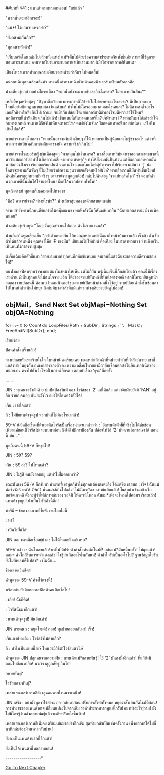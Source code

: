 ##บทที่ 441 : แพนด้าตามหลอกหลอน!
"แย่แล้ว!"

"พวกนั้นจะมาอีกเรอะ!"

"แม่*! ไม่ยอมจบเหรอฟะ?"

"ยังกล้ามากันอีก?"

"ทุกคนระวังตัว!"

"เว็บบอร์ดโดนถล่มไปแล้วหนึ่งแห่ง! แม่*เต็มไปด้วยข้อความด่าประเทศจีนทั้งนั้นอ่ะ ภาษาที่ใช้ดูกระท่อนกระแท่นนะ คงมาจากโปรแกรมแปลภาษาเป็นส่วนมาก ฝีมือไอ้พวกเกาหลีนั่นแน่!"

เสียงโหวกเหวกทำลายความเงียบของหน่วยกำกับฯ ไปหมดสิ้น!

หน่วยหนึ่งทุกคนล้วนตื่นตัว ทางหนึ่งด่าทางหนึ่งนั่งหน้าคอมพิวเตอร์ เตรียมตัวออกศึก

ฟางเสียวสุ่ยกล่าวอย่างโกรธเคือง "พวกนั้นยังจะมารบกับเราอีกงั้นเหรอ? ไม่ยอมจบกันสินะ?"

เหมิงอี้หงุดหงิดสุดๆ "ปัญหาคือฝ่ายทางการเกาหลีใต้! ทำไมไม่ยอมทำอะไรเลยล่ะ? นี่เป็นการลอบโจมตีอย่างผิดกฎหมายมาสองวันแล้วนะ! ทำไมไม่มีใครออกมาถามอะไรเลยล่ะ? ไม่คิดจะสนใจอะไรเลยสักนิดหรือ? เกินไปแล้วนะ! จับมือกันปล่อยให้แฮกเกอร์ชาติตัวเองโจมตีพวกเราใช่ไหม? พฤติกรรมนี้น่ารังเกียจเกินไปแล้ว! เป็นแบบนี้กันทุกคนเลยรึไง? เจ๊ฟ่านหา IP พวกมันมาได้แล้วส่งให้กับทางเกาหลี จนป่านนี้ก็ยังไม่เห็นจะทำอะไร? คนก็ยังไม่จับ? ไม่กดดันทำอะไรเลยสักนิด? น่าโมโหเกินไปแล้ว!"

นายตำรวจอาวุโสกล่าว "พวกนั้นอาจจะจับตัวเงียบๆ ก็ได้ พวกเราเป็นผู้น้อยเลยไม่รู้ข่าวอะไร แต่ว่าที่ทางการทำเป็นหลับตาข้างลืมตาข้างนั่น ความจริงก็เกินไป!"

นายตำรวจไซเบอร์หญิงขุ่นเคืองสุดๆ "พวกคุณไม่เห็นเหรอ? พวกสื่อเกาหลีมันด่าเราออกอากาศขนาดนี้ หาว่าแฮกเกอร์เราทำให้เกิดความเสียหายทางเศรษฐกิจ ทำให้สังคมมันปั่นป่วน แต่ทีแฮกเกอร์พวกมันมาก่อกวนฝั่งเรา เรียกลมเรียกฝนด่าคนตามใจ แถมขโมยไอดีซุป’ตาร์เราไปเรียกพวกมันว่า ‘ปู่’ น่ะโคตรจะหยามกันฃัดๆ นี่ไม่เรียกว่าก่อความวุ่นวายต่อสังคมหรือยังไง? พวกสื่อเกาหลีมันทำเป็นเงียบ! ฉันล่ะโคตรดูถูกพวกมันจริงๆ อาจารย์จางพูดถูกต้อง! กลับไปฉันจะดู ‘จางเย่ทอล์คโชว์’ ซ้ำ ตอนที่ด่าพวกเกาหลีนั่นมันได้ใจขนาดไหน! มีแต่ไอ้พวกบัดซบทั้งนั้น!"

พูดถึงจางเย่ ทุกคนก็เผลอมองไปทางเขา

"หือ? อาจารย์จาง? ทำอะไรน่ะ?" ฟางเสียวสุ่ยมองเขาด้วยสายตาสงสัย

จางเย่กำลังพรมนิ้วบนคีย์บอร์ดโน้ตบุ๊คของเขา พอฟังดังนั้นก็หันกลับมายิ้ม "ฉันทำเอกสารน่ะ มีงานนิดหน่อย"

ฟางเสียวสุ่ยรีบพูด "โอ๊ะๆ งั้นคุณทำงานไปเถอะ ฉันไม่รบกวนแล้ว"

ฟ่านอิงอวิ๋นพูดเสียงเย็น "อย่ามัวแต่คุยกัน ไอ้พวกลูกหลานเต่านั่นมาถึงหน้าบ้านเราแล้ว เร็วเข้า ฉันจับตัวได้แล้วคนหนึ่ง คุณต่ง นี่คือ IP ของมัน" เขียนลงไปให้กับต่งจื้อเฉียง ในบรรดาพวกเขา ฟ่านอิงอวิ๋นเป็นคนที่มีกำลังรบสูงสุด

ต่งจื้อเฉียงคึกคักขึ้นมา "สวยงามมาก! ทุกคนคึกคักกันหน่อย จบรอบนี้แล้วฉันจะขอความดีความชอบให้!"

คนทั้งออฟฟิศทราบว่าจางเย่แค่มาโผล่หน้าให้เห็น แค่ไม่กี่วัน พรุ่งนี้มะรืนนี้ก็กลับไปแล้ว ตอนนี้มีเรื่องเร่งด่วน ดังนั้นทุกคนจึงไม่สนใจจางเย่อีก โต๊ะของจางเย่หันหลังให้หน้าต่างพอดี หากมีใครมายืนดูหน้าจอของจางเย่ตอนนี้ ต้องพบว่าคอมพิวเตอร์ของจางเย่เปิดหน้าต่างหนึ่งไว้อยู่ จางเย่ป้อนคำสั่งซับซ้อนลงไปในหน้าต่างนั้นไม่หยุด ถึงกับมีบางคำสั่งที่แม้แต่พวกฟางเสียวสุ่ยยังดูไม่ออก!

objMail。Send
Next
Set objMapi=Nothing
Set objOA=Nothing
-
for i := 0 to Count do
LoopFiles(Path + SubDir。Strings +''， Mask);
FreeAndNil(SubDir);
end;


เรียบร้อย!

ป้อนคำสั่งเสร็จแล้ว!

จางเย่ลอบหัวเราะร้ายในใจ ใบหน้ายังคงเรียบเฉย มองเหล่าเจ้าหน้าที่หน่วยกำกับที่กำลังวุ่นวาย เขาก็แกล้งทำเป็นยุ่งกับงานเอกสารของตัวเอง ความเคลื่อนไหวของมือกลับเชื่อมต่อเข้าในอินเทอร์เน็ตของหน่วยงาน ตรงไปยังเว็บไซต์ฝั่งเกาหลีอีกรอบ ลอบทำเรื่อง ‘ธุระ’ อีกครั้ง


……


JIN : ทุกคนระวังตัวด้วย ปกปิดป้องกันตัวเอง ไวรัสของ ‘2’ แก้ได้แล้ว แต่ว่าอีกฝ่ายยังมี ‘FAN’ อยู่อีก ร้ายกาจพอๆ กัน ระวังไว้ อย่าให้โดนคว้าตัวได้!

เจิน : เข้าใจแล้ว!

ลี : ไม่มีแพนด้าจุดธูป พวกมันก็ไม่มีอะไรน่ากลัว!

59-V ยังยึดถือเรื่องที่ตัวเองติดไวรัสเป็นเรื่องน่าอาย กล่าวว่า : ไอ้แพนด้าตัวนี้ที่จริงไม่ได้ซับซ้อน เพียงแค่แอนตี้ไวรัสไม่เคยพบมาก่อน ถึงได้ไม่มีการป้องกัน ปล่อยให้ไอ้ ‘2’ มันฉวยโอกาสเอาได้ ตอนนี้ มัน..."

พูดถึงตรงนี้ 59-V ก็หลุดไป!

JIN : 59? 59?

เจิน : 59 ล่ะ? ไปไหนแล้ว?

JIN : ไม่รู้สิ คนยังออนอยู่ แต่ทำไมไม่ตอบหว่า?

ขณะนั้นเอง 59-V ก็กลับมา คำแรกที่เขาพูดก็ทำให้ทุกคนต้องตกตะลึง ได้แต่ฟังเขาสบถ : เชี่*! ฉันแม่*ติดไวรัสอีกแล้ว! ไอ้ห่* 2 นั่นแม่*เชี่*เกินไปแล้ว! ไม่มีใครบัดซบเท่ามันอีกแล้ว! โผล่หน้าเข้ามาถึงเว็บบอร์ดเกาหลี ตั้งกะทู้ว่าไฟล์ภาพลับของ ซงจีมี ให้ดาวน์โหลด ฉันแม่*เพิ่งจะโหลดไปคอมฯ ก็เละแล้ว! แพนด้าจุดธูป! ยังเป็นไวรัสตัวนี้อีก!

ซงจีมี – คือดาราเกาหลีชื่อดังของโลกใบนี้

: หา?

: เป็นไปไม่ได้!

JIN ออกจะเหลือเชื่ออยู่บ้าง : ไม่ได้โหลดตัวแก้เหรอ?

59-V กล่าว : ฉันโหลดแล้ว! แต่ไม่ได้ปรับตัวคำสั่งเล่นอัตโนมัติ! ถล่มแม่*มันหมื่นครั้ง! ไม่พูดแล้ว! คอมฯ ฉันใกล้รีสตาร์ทตัวเองแล้ว! ไม่รู้ว่าเกิดอะไรขึ้นกันแน่! ตัวฆ่าไวรัสเป็นอะไรไป? ฐานข้อมูลไวรัสยังไม่อัพเดทดีรึเปล่า? ทำไมฉัน…

ชื่อกลายเป็นสีดำ!

คำพูดของ 59-V ค้างไว้ตรงนี้!

พร้อมกัน ยังมีแฮกเกอร์อีกห้าคนติดเชื้อไป!

: เฮ้ย! ฉันก็ติด!

: ไวรัสนั่นมาอีกแล้ว!

: แพนด้าจุดธูป! มันอีกแล้ว!

JIN ตระหนก : หยุดโจมตี! ถอย! ทุกฝ่ายถอยกลับมา! เร็ว!

เจินเองยังตะลึง : ไวรัสยังไม่ตายอีก?

ลี : ทำไมเป็นแบบนี้ล่ะ? ไหนว่ามีวิธีฆ่าไวรัสแล้วไง?

คำพูดของ JIN ปลุกคนจากความฝัน : แพนด้าแม่*กลายพันธุ์! ไอ้ ‘2’ มันลงมืออีกแล้ว! ที่แท้ยังมีคอมโบซ้อนมาอีก! พวกเราดูถูกศัตรูเกินไป!

กลายพันธุ์?

ไวรัสกลายพันธุ์?

เหล่าแฮกเกอร์เกาหลีต้องสูดลมหายใจหนาวเหน็บ!

JIN เสริม : อย่ามัวพูดจาไร้สาระ ถอยกลับมาก่อน ปรับการตั้งค่าทั้งหมด หยุดคำสั่งเล่นอัตโนมัติก่อน! การทำงานของแพนด้าอาจเปลี่ยนแปลงไปจากเดิม รอคำประกาศจากศูนย์ไวรัส! อย่าทำอะไรวู่วาม! ยังไม่มีใครรู้ว่าหลังกลายพันธุ์แล้วจะเกิดห่*อะไรขึ้นบ้าง!

เหล่าแฮกเกอร์เกาหลีเพิ่งจะเตรียมเข่นฆ่าอย่างฮึกเหิม สุดท้ายกลับเป็นเช่นครั้งก่อน เพิ่งออกมาได้ไม่กี่นาทีกลับต้องม้วนหางกลับบ้าน!

ยังคงเป็นแพนด้านรกนี่อีกแล้ว!

ยังเป็นไอ้แพนด้านี่หลอกหลอน!




*-*-*-*-*-*-*-*-*-*-*-*-*-*-*-*-*-*-*




[Go To Next Chapter]( ./42.md)
